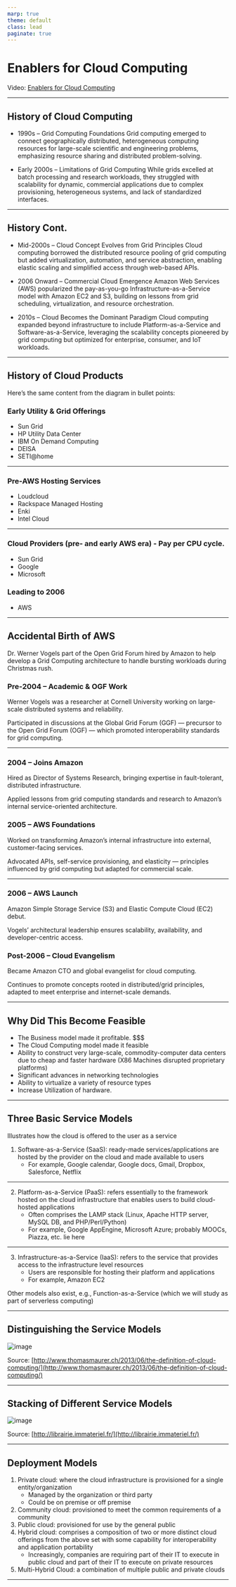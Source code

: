 ```yaml
---
marp: true
theme: default
class: lead
paginate: true
---
```



# Enablers for Cloud Computing

Video: [Enablers for Cloud Computing](https://youtu.be/RYOShekP4Y8)

---

## History of Cloud Computing

* 1990s – Grid Computing Foundations
  Grid computing emerged to connect geographically distributed, heterogeneous computing resources for large-scale scientific and engineering problems, emphasizing resource sharing and distributed problem-solving.

* Early 2000s – Limitations of Grid Computing
  While grids excelled at batch processing and research workloads, they struggled with scalability for dynamic, commercial applications due to complex provisioning, heterogeneous systems, and lack of standardized interfaces.

---

## History Cont.

* Mid-2000s – Cloud Concept Evolves from Grid Principles
  Cloud computing borrowed the distributed resource pooling of grid computing but added virtualization, automation, and service abstraction, enabling elastic scaling and simplified access through web-based APIs.

* 2006 Onward – Commercial Cloud Emergence
  Amazon Web Services (AWS) popularized the pay-as-you-go Infrastructure-as-a-Service model with Amazon EC2 and S3, building on lessons from grid scheduling, virtualization, and resource orchestration.

* 2010s – Cloud Becomes the Dominant Paradigm
  Cloud computing expanded beyond infrastructure to include Platform-as-a-Service and Software-as-a-Service, leveraging the scalability concepts pioneered by grid computing but optimized for enterprise, consumer, and IoT workloads.

---

## History of Cloud Products

Here’s the same content from the diagram in bullet points:

### Early Utility & Grid Offerings

* Sun Grid
* HP Utility Data Center
* IBM On Demand Computing
* DEISA
* SETI@home

--- 

### Pre-AWS Hosting Services

* Loudcloud
* Rackspace Managed Hosting
* Enki
* Intel Cloud

---

### Cloud Providers (pre- and early AWS era) - Pay per CPU cycle.

* Sun Grid
* Google
* Microsoft

### Leading to 2006

* AWS

---

## Accidental Birth of AWS

Dr. Werner Vogels part of the Open Grid Forum hired by Amazon to help develop a Grid Computing architecture to handle
bursting workloads during Christmas rush.

###  Pre-2004 – Academic & OGF Work

Werner Vogels was a researcher at Cornell University working on large-scale distributed systems and reliability.

Participated in discussions at the Global Grid Forum (GGF) — precursor to the Open Grid Forum (OGF) — which promoted interoperability standards for grid computing.

--- 

### 2004 – Joins Amazon

Hired as Director of Systems Research, bringing expertise in fault-tolerant, distributed infrastructure.

Applied lessons from grid computing standards and research to Amazon’s internal service-oriented architecture.

### 2005 – AWS Foundations

Worked on transforming Amazon’s internal infrastructure into external, customer-facing services.

Advocated APIs, self-service provisioning, and elasticity — principles influenced by grid computing but adapted for commercial scale.

--- 

### 2006 – AWS Launch

Amazon Simple Storage Service (S3) and Elastic Compute Cloud (EC2) debut.

Vogels’ architectural leadership ensures scalability, availability, and developer-centric access.

### Post-2006 – Cloud Evangelism

Became Amazon CTO and global evangelist for cloud computing.

Continues to promote concepts rooted in distributed/grid principles, adapted to meet enterprise and internet-scale demands.

---

## Why Did This Become Feasible

- The Business model made it profitable. $$$
- The Cloud Computing model made it feasible
- Ability to construct very large-scale, commodity-computer data centers due to
  cheap and faster hardware (X86 Machines disrupted proprietary platforms)
- Significant advances in networking technologies
- Ability to virtualize a variety of resource types
- Increase Utilization of hardware.

---

## Three Basic Service Models

Illustrates how the cloud is offered to the user as a service
1. Software-as-a-Service (SaaS): ready-made services/applications are hosted by the provider
   on the cloud and made available to users
    - For example, Google calendar, Google docs, Gmail, Dropbox, Salesforce, Netflix
    
---

2. Platform-as-a-Service (PaaS): refers essentially to the framework hosted on the cloud
   infrastructure that enables users to build cloud-hosted applications
    - Often comprises the LAMP stack (Linux, Apache HTTP server, MySQL DB, and PHP/Perl/Python)
    - For example, Google AppEngine, Microsoft Azure; probably MOOCs, Piazza, etc. lie here
   
---

3. Infrastructure-as-a-Service (IaaS): refers to the service that provides access to the
   infrastructure level resources
    - Users are responsible for hosting their platform and applications
    - For example, Amazon EC2

Other models also exist, e.g., Function-as-a-Service (which we will study as part of
serverless computing)

---

## Distinguishing the Service Models


![image](page30_img3.jpeg)

Source: [http://www.thomasmaurer.ch/2013/06/the-definition-of-cloud-computing/](http://www.thomasmaurer.ch/2013/06/the-definition-of-cloud-computing/)

---

## Stacking of Different Service Models

![image](page31_img3.png)

Source: [http://librairie.immateriel.fr/](http://librairie.immateriel.fr/)

---

## Deployment Models

1. Private cloud: where the cloud infrastructure is provisioned for a single entity/organization
    - Managed by the organization or third party
    - Could be on premise or off premise
2. Community cloud: provisioned to meet the common requirements of a community
3. Public cloud: provisioned for use by the general public
4. Hybrid cloud: comprises a composition of two or more distinct cloud offerings from the
   above set with some capability for interoperability and application portability
    * Increasingly, companies are requiring part of their IT to execute in public cloud and part of their IT to execute on private resources
5. Multi-Hybrid Cloud: a combination of multiple public and private clouds

---